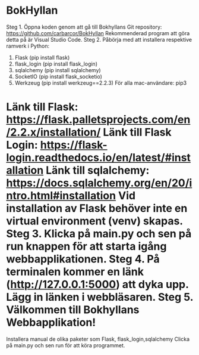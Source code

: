 # BokHyllan
Steg 1.
Öppna koden genom att gå till Bokhyllans Git repository: https://github.com/carbarcor/BokHyllan
Rekommenderad program att göra detta på är Visual Studio Code.
Steg 2.
Påbörja med att installera respektive ramverk i Python:
1. Flask            (pip install flask)
2. flask_login      (pip install flask_login)
3. sqlalchemy       (pip install sqlalchemy)
4. SocketIO         (pip install flask_socketio)
5. Werkzeug         (pip install werkzeug==2.2.3) 
För alla mac-användare: pip3 

Länk till Flask: https://flask.palletsprojects.com/en/2.2.x/installation/
Länk till Flask Login: https://flask-login.readthedocs.io/en/latest/#installation
Länk till sqlalchemy: https://docs.sqlalchemy.org/en/20/intro.html#installation
Vid installation av Flask behöver inte en virtual environment (venv) skapas.
Steg 3.
Klicka på main.py och sen på run knappen för att starta igång webbapplikationen.
Steg 4. 
På terminalen kommer en länk (http://127.0.0.1:5000) att dyka upp. Lägg in länken i webbläsaren.
Steg 5. Välkommen till Bokhyllans Webbapplikation!
=======
Installera manual de olika paketer som Flask, flask_login,sqlalchemy
Clicka på main.py och sen run för att köra programmet.

